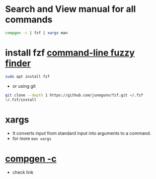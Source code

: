 # Search and View manual for all commands
```sh
compgen -c | fzf | xargs man
```
# install fzf [command-line fuzzy finder](https://github.com/junegunn/fzf?tab=readme-ov-file#installation)
``` sh
sudo apt install fzf
```
- or using git
```sh
git clone --depth 1 https://github.com/junegunn/fzf.git ~/.fzf
~/.fzf/install
```

# xargs 
- It converts input from standard input into arguments to a command.
- for more ` man xargs `

# [compgen -c](https://unix.stackexchange.com/a/151120)
- check link 

